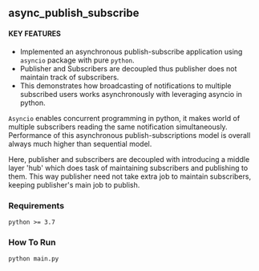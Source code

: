 ## async_publish_subscribe

#### KEY FEATURES

* Implemented an asynchronous publish-subscribe application using ```asyncio``` package with 
  pure ```python```. 
* Publisher and Subscribers are decoupled thus publisher does not maintain track of subscribers.
* This demonstrates how broadcasting of notifications to multiple subscribed users works asynchronously 
  with leveraging asyncio in python.

```Asyncio``` enables concurrent programming in python, it makes world of multiple subscribers reading the same notification
simultaneously. Performance of this asynchronous publish-subscriptions model is overall always much higher than sequential model.

Here, publisher and subscribers are decoupled with introducing a middle layer 'hub' which does task of maintaining subscribers and 
publishing to them. This way publisher need not take extra job to maintain subscribers, keeping publisher's main job to publish.


### Requirements
```
python >= 3.7
```

### How To Run

```  
python main.py
 ```
